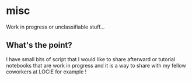 # misc
Work in progress or unclassifiable stuff...

## What's the point?
I have small bits of script that I would like to share afterward or tutorial notebooks that are work in progress and it is a way to share with my fellow coworkers at LOCIE for example !
